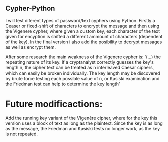 ## Cypher-Python
I will test diferent types of password/text cyphers using Python. Firstly a Ceaser or fixed-shift of characters to encrypt the message and then using the Vigenere cypher, where given a custom key, each character of the text given for encyption is shifted a different ammount of characters (dependent of the key). In the final version i also add the posibility to decrypt messages as well as encrypt them.

After some research the main weakness of the Vigenere cypher is: '(...) the repeating nature of its key. If a cryptanalyst correctly guesses the key's length n, the cipher text can be treated as n interleaved Caesar ciphers, which can easily be broken individually. The key length may be discovered by brute force testing each possible value of n, or Kasiski examination and the Friedman test can help to determine the key length'

# Future modificactions:
Add the running key variant of the Vigenère cipher, where for the key this version uses a block of text as long as the plaintext. Since the key is as long as the message, the Friedman and Kasiski tests no longer work, as the key is not repeated.
